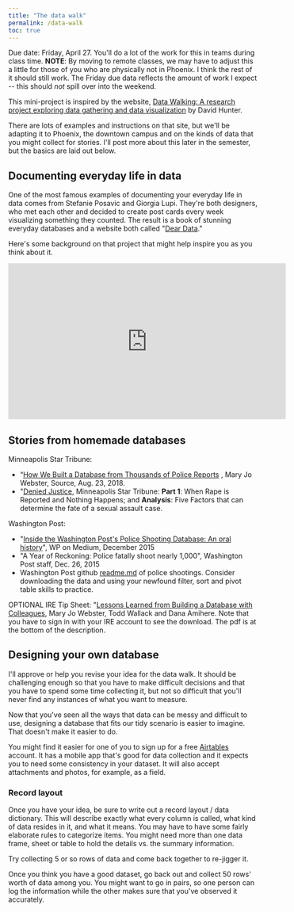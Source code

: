 ```yaml
---
title: "The data walk"
permalink: /data-walk
toc: true
---
```


Due date: Friday, April 27. You'll do a lot of the work for this in teams during class time. **NOTE**: By moving to remote classes, we may have to adjust this a little for those of you who are physically not in Phoenix. I think the rest of it should still work. The Friday due data reflects the amount of work I expect -- this should *not* spill over into the weekend. 

This mini-project is inspired by the website, [Data Walking: A research project exploring data gathering and data visualization](http://datawalking.com) by David Hunter.

 There are lots of examples and instructions on that site, but we'll be adapting it to Phoenix, the downtown campus and on the kinds of data that you might collect for stories.  I'll post more about this later in the semester, but the basics are laid out below.

## Documenting everyday life in data

One of the most famous examples of documenting your everyday life in data comes from Stefanie Posavic and Giorgia Lupi. They're both designers, who met each other and decided to create post cards every week visualizing something they counted. The result is a book of stunning everyday databases and a website both called "[Dear Data](http://www.dear-data.com/theproject)."

Here's some background on that project that might help inspire you as you think about it.

<iframe width="560" height="315" src="https://www.youtube.com/embed/iqaVe1MCTlA" frameborder="0" allow="accelerometer; autoplay; encrypted-media; gyroscope; picture-in-picture" allowfullscreen></iframe>

## Stories from homemade databases

Minneapolis Star Tribune:

* “[How We Built a Database from Thousands of Police Reports](https://source.opennews.org/articles/how-we-built-database-thousands-police-reports/) , Mary Jo Webster, Source, Aug. 23, 2018.
*  "[Denied Justice](http://www.startribune.com/denied-justice-series-when-rape-is-reported-and-nothing-happens-minnesota-police-sexual-assault-investigations/487400761/), Minneapolis Star Tribune:  **Part 1**: When Rape is Reported and Nothing Happens; and **Analysis**: Five Factors that can determine the fate of a sexual assault case.

Washington Post:

* "[Inside the Washington Post's Police Shooting Database: An oral history](Linhttps://medium.com/thewashingtonpost/inside-the-washington-post-s-police-shootings-database-an-oral-history-413121889529)", WP on Medium, December 2015
* "A Year of Reckoning: Police fatally shoot nearly 1,000", Washington Post staff, Dec. 26, 2015
* Washington Post github [readme.md](https://github.com/washingtonpost/data-police-shootings) of police shootings. Consider downloading the data and using your newfound filter, sort and pivot table skills to practice.

OPTIONAL IRE Tip Sheet: "[Lessons Learned from Building a Database with Colleagues](https://www.ire.org/resource-center/tipsheets/5788/), Mary Jo Webster, Todd Wallack and Dana Amihere. Note that you have to sign in with your IRE account to see the download. The pdf is at the bottom of the description.


## Designing your own database

I'll approve or help you revise your idea for the data walk. It should be challenging enough so that you have to make difficult decisions and that you have to spend some time collecting it, but not so difficult that you'll never find any instances of what you want to measure.

Now that you've seen all the ways that data can be messy and difficult to use, designing a database that fits our tidy scenario is easier to imagine. That doesn't make it easier to do.

You might find it easier for one of you to sign up for a free [Airtables]() account. It has a mobile app that's good for data collection and it expects you to need some consistency in your dataset. It will also accept attachments and photos, for example, as a field.

### Record layout

Once you have your idea, be sure to write out a record layout / data dictionary. This will describe exactly what every column is called, what kind of data resides in it, and what it means. You may have to have some fairly elaborate rules to categorize items. You might need more than one data frame, sheet or table to hold the details vs. the summary information.

Try collecting 5 or so rows of data and come back together to re-jigger it.

Once you think you have a good dataset, go back out and collect 50 rows' worth of data among you. You might want to go in pairs, so one person can log the information while the other makes sure that you've observed it accurately.

